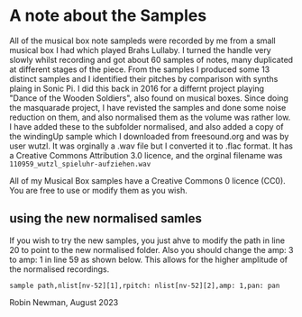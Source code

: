 # A note about the Samples

All of the musical box note sampleds were recorded by me from a small musical box I had which played Brahs Lullaby. I turned the handle very slowly whilst recording and got about 60 samples of notes, many duplicated at different stages of the piece. From the samples I produced some 13 distinct samples and I identified their pitches by comparison with synths plaing in Sonic Pi. I did this back in 2016 for a differnt project playing "Dance of the Wooden Soldiers", also found on musical boxes.
Since doing the masquarade project, I have revisted the samples and done some noise reduction on them, and also normalised them as the volume was rather low. I have added these to the subfolder normalised, and also added a copy of the windingUp sample which I downloaded from freesound.org and was by user wutzl. It was orginally a .wav file but I converted it to .flac format. It has a Creative Commons Attribution 3.0 licence, and the orginal filename was `110959_wutzl_spieluhr-aufziehen.wav`

All of my Musical Box samples have a Creative Commons 0 licence (CC0). You are free to use or modify them as you wish.

## using the new normalised samles

If you wish to try the new samples, you just ahve to modify the path in line 20 to point to the new normalised folder. Also you should change the amp: 3 to amp: 1 in line 59 as shown below. This allows for the higher amplitude of the normalised recordings.

`sample path,nlist[nv-52][1],rpitch: nlist[nv-52][2],amp: 1,pan: pan`

Robin Newman, August 2023